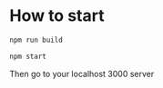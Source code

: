 # How to start

```bash
npm run build
```
```bash
npm start
```
Then go to your localhost 3000 server

